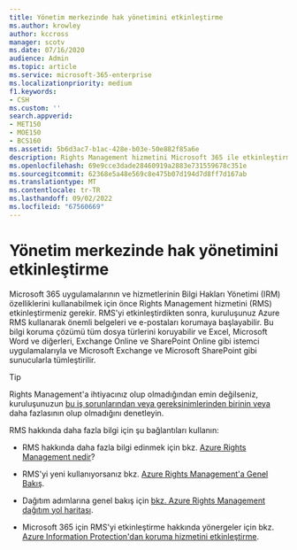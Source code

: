 ```yaml
---
title: Yönetim merkezinde hak yönetimini etkinleştirme
ms.author: krowley
author: kccross
manager: scotv
ms.date: 07/16/2020
audience: Admin
ms.topic: article
ms.service: microsoft-365-enterprise
ms.localizationpriority: medium
f1.keywords:
- CSH
ms.custom: ''
search.appverid:
- MET150
- MOE150
- BCS160
ms.assetid: 5b6d3ac7-b1ac-428e-b03e-50e882f85a6e
description: Rights Management hizmetini Microsoft 365 ile etkinleştirme ve kullanma.
ms.openlocfilehash: 69e9cce3dade28460919a2883e731559678c351e
ms.sourcegitcommit: 62368e5a48e569c8e475b07d194d7d8ff7d167ab
ms.translationtype: MT
ms.contentlocale: tr-TR
ms.lasthandoff: 09/02/2022
ms.locfileid: "67560669"
---
```

# <a name="activate-rights-management-in-the-admin-center"></a>Yönetim merkezinde hak yönetimini etkinleştirme

Microsoft 365 uygulamalarının ve hizmetlerinin Bilgi Hakları Yönetimi (IRM) özelliklerini kullanabilmek için önce Rights Management hizmetini (RMS) etkinleştirmeniz gerekir. RMS'yi etkinleştirdikten sonra, kuruluşunuz Azure RMS kullanarak önemli belgeleri ve e-postaları korumaya başlayabilir. Bu bilgi koruma çözümü tüm dosya türlerini koruyabilir ve Excel, Microsoft Word ve diğerleri, Exchange Online ve SharePoint Online gibi istemci uygulamalarıyla ve Microsoft Exchange ve Microsoft SharePoint gibi sunucularla tümleştirilir.
  
> [!TIP]
> Rights Management'a ihtiyacınız olup olmadığından emin değilseniz, kuruluşunuzun [bu iş sorunlarından veya gereksinimlerinden birinin veya](/azure/information-protection/what-is-azure-rms#business-problems-solved-by-azure-rights-management) daha fazlasının olup olmadığını denetleyin. 
  
RMS hakkında daha fazla bilgi için şu bağlantıları kullanın:
  
- RMS hakkında daha fazla bilgi edinmek için bkz. [Azure Rights Management nedir](/rights-management/understand-explore/what-is-azure-rms)?

- RMS'yi yeni kullanıyorsanız bkz. [Azure Rights Management'a Genel Bakış](/rights-management/understand-explore/azure-rights-management).

- Dağıtım adımlarına genel bakış için [bkz. Azure Rights Management dağıtım yol haritası](/rights-management/plan-design/deployment-roadmap).

- Microsoft 365 için RMS'yi etkinleştirme hakkında yönergeler için bkz. [Azure Information Protection'dan koruma hizmetini etkinleştirme](/azure/information-protection/activate-service).